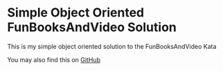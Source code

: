 Simple Object Oriented FunBooksAndVideo Solution
================================================

This is my simple object oriented solution to the FunBooksAndVideo Kata

You may also find this on [GitHub](https://github.com/JamesHedges/Katas/tree/master/FunBooksAndVideos/SimpleOO)